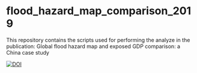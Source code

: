 # flood_hazard_map_comparison_2019
This repository contains the scripts used for performing the analyze in the publication: Global flood hazard map and exposed GDP comparison: a China case study

[![DOI](https://zenodo.org/badge/231453106.svg)](https://zenodo.org/badge/latestdoi/231453106)
